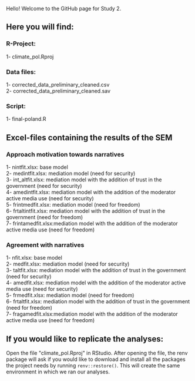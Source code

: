 Hello! Welcome to the GitHub page for Study 2. 

## Here you will find:

### R-Project:
1- climate_pol.Rproj

### Data files:
1- corrected_data_preliminary_cleaned.csv   <br/>
2- corrected_data_preliminary_cleaned.sav  <br/>

### Script:
1- final-poland.R

## Excel-files containing the results of the SEM 

### Approach motivation towards narratives
1- nintfit.xlsx: base model <br/>
2- medintfit.xlsx: mediation model (need for security)  <br/>
3- int_altfit.xlsx: mediation model with the addition of trust in the government (need for security)  <br/>
4- amedintfit.xlsx: mediation model with the addition of the moderator active media use (need for security)  <br/>
5- frintmedfit.xlsx: mediation model (need for freedom)  <br/>
6- frtaltintfit.xlsx: mediation model with the addition of trust in the government (need for freedom)  <br/>
7- frintamedfit.xlsx:mediation model with the addition of the moderator active media use (need for freedom)  <br/>

### Agreement with narratives
1- nfit.xlsx: base model <br/>
2- medfit.xlsx: mediation model (need for security)  <br/>
3- taltfit.xlsx: mediation model with the addition of trust in the government (need for security)  <br/>
4- amedfit.xlsx: mediation model with the addition of the moderator active media use (need for security)  <br/>
5- frmedfit.xlsx: mediation model (need for freedom)  <br/>
6- frtaltfit.xlsx: mediation model with the addition of trust in the government (need for freedom)  <br/>
7- fragamedfit.xlsx:mediation model with the addition of the moderator active media use (need for freedom)  <br/>

## If you would like to replicate the analyses:
Open the file "climate_pol.Rproj" in RStudio. After opening the file, the renv package will ask if you would like to download and install all the packages the project needs by running `renv::restore()`. This will create the same environment in which we ran our analyses. 
